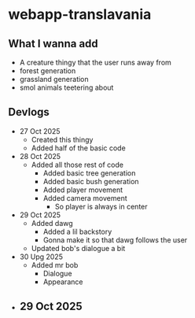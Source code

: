 
# webapp-translavania



## What I wanna add

- A creature thingy that the user runs away from
- forest generation
- grassland generation
- smol animals teetering about

## Devlogs

- 27 Oct 2025
    - Created this thingy
    - Added half of the basic code
- 28 Oct 2025
    - Added all those rest of code
        - Added basic tree generation
        - Added basic bush generation
        - Added player movement
        - Added camera movement
            - So player is always in center
- 29 Oct 2025
    - Added dawg
        - Added a lil backstory
        - Gonna make it so that dawg follows the user
    - Updated bob's dialogue a bit
- 30 Upg 2025
    - Added mr bob
        - Dialogue
        - Appearance
- 29 Oct 2025
    - 

